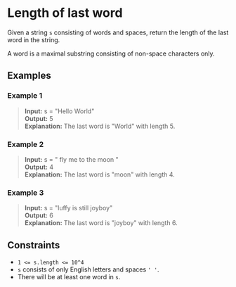 # Length of last word
Given a string `s` consisting of words and spaces, return the length of the last word in the string.

A word is a maximal substring consisting of non-space characters only.

## Examples
### Example 1
> **Input:** s = "Hello World"  
> **Output:** 5  
> **Explanation:** The last word is "World" with length 5.

### Example 2
> **Input:** s = "   fly me   to   the moon  "  
> **Output:** 4  
> **Explanation:** The last word is "moon" with length 4.

### Example 3
> **Input:** s = "luffy is still joyboy"  
> **Output:** 6  
> **Explanation:** The last word is "joyboy" with length 6.

## Constraints
* `1 <= s.length <= 10^4`
* `s` consists of only English letters and spaces `' '`.
* There will be at least one word in `s`.
